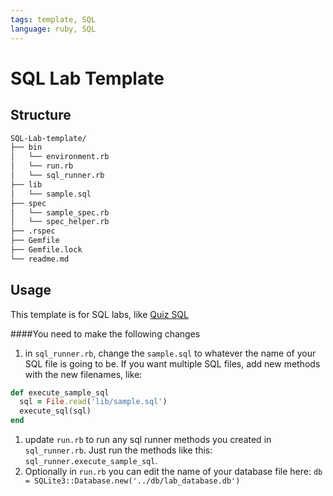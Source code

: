 ```yaml
---
tags: template, SQL
language: ruby, SQL
---
```


# SQL Lab Template

## Structure

```bash
SQL-Lab-template/
├── bin
│   └── environment.rb
│   └── run.rb
│   └── sql_runner.rb
├── lib
│   └── sample.sql
├── spec
│   └── sample_spec.rb
│   └── spec_helper.rb
├── .rspec
├── Gemfile
├── Gemfile.lock
└── readme.md
```

## Usage

This template is for SQL labs, like [Quiz SQL](https://github.com/flatiron-school-curriculum/quiz-sql)

####You need to make the following changes

1. in `sql_runner.rb`, change the `sample.sql` to whatever the name of your SQL file is going to be. If you want multiple SQL files, add new methods with the new filenames, like:
```ruby
def execute_sample_sql
  sql = File.read('lib/sample.sql')
  execute_sql(sql)
end
```
1. update `run.rb` to run any sql runner methods you created in `sql_runner.rb`. Just run the methods like this: `sql_runner.execute_sample_sql`. 
1. Optionally in `run.rb` you can edit the name of your database file here: `db = SQLite3::Database.new('../db/lab_database.db')`


